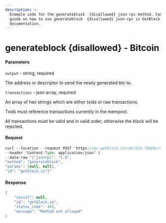 ```yaml
---
description: >-
  Example code for the generateblock  {disallowed} json-rpc method. Сomplete
  guide on how to use generateblock  {disallowed} json-rpc in GetBlock.io Web3
  documentation.
---
```


# generateblock {disallowed} - Bitcoin

#### Parameters

`output` - string, required

The address or descriptor to send the newly generated btc to.

`transactions` - json array, required

An array of hex strings which are either txids or raw transactions.

Txids must reference transactions currently in the mempool.

All transactions must be valid and in valid order, otherwise the block will be rejected.

#### Request

```java
curl --location --request POST 'https://go.getblock.io/<ACCESS-TOKEN>/v1/mainnet/' \
--header 'Content-Type: application/json' \
--data-raw '{"jsonrpc": "2.0",
"method": "generateblock",
"params": [null, null],
"id": "getblock.io"}'
```

#### Response

```java
{
    "result": null,
    "id": "getblock.io",
    "status_code": 405,
    "message": "Method not allowed"
}
```
